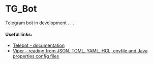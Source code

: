 # TG_Bot
Telegram bot in development . . .
#### Useful links:
- [Telebot - documentation](https://godoc.org/gopkg.in/telebot.v3)
- [Viper - reading from JSON, TOML, YAML, HCL, envfile and Java properties config files](https://github.com/spf13/viper/tree/master)
